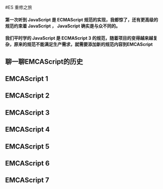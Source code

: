 #ES 重修之旅
#### 第一次听到 JavaScript 是 ECMAScript 规范的实现，我都惊了，还有更高级的规范约束着 JavaScript ， JavaScript 确实是与众不同的。
#### 我们平时学的 JavaScript 是 ECMAScript 3 的规范，随着项目的变得越来越复杂，原来的规范不能满足生产需求，就需要添加新的规范内容到EMCAScript
## 聊一聊EMCAScript的历史
## EMCAScript 1 

## EMCAScript 2



## EMCAScript 3 

## EMCAScript 4

## EMCAScript 5

## EMCAScript 6

## EMCAScript 7

